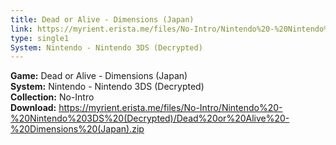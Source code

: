 ```yaml
---
title: Dead or Alive - Dimensions (Japan)
link: https://myrient.erista.me/files/No-Intro/Nintendo%20-%20Nintendo%203DS%20(Decrypted)/Dead%20or%20Alive%20-%20Dimensions%20(Japan).zip
type: single1
System: Nintendo - Nintendo 3DS (Decrypted)
---
```

<b>Game:</b> Dead or Alive - Dimensions (Japan)<br>
<b>System:</b> Nintendo - Nintendo 3DS (Decrypted)<br>
<b>Collection:</b> No-Intro<br>
<b>Download:</b> https://myrient.erista.me/files/No-Intro/Nintendo%20-%20Nintendo%203DS%20(Decrypted)/Dead%20or%20Alive%20-%20Dimensions%20(Japan).zip